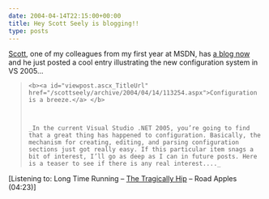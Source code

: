 ```yaml
---
date: 2004-04-14T22:15:00+00:00
title: Hey Scott Seely is blogging!!
type: posts
---
```

[Scott](http://www.amazon.com/exec/obidos/ASIN/0130907634/duncanmackenz-20?creative=125581&camp=2321&link_code=as1), one of my colleagues from my first year at MSDN, has [a blog now](http://weblogs.asp.net/scottseely/) and he just posted a cool entry illustrating the new configuration system in VS 2005...

<blockquote dir="ltr" style="MARGIN-RIGHT: 0px">

    <b><a id="viewpost.ascx_TitleUrl" href="/scottseely/archive/2004/04/14/113254.aspx">Configuration is a breeze.</a> </b>



    _In the current Visual Studio .NET 2005, you’re going to find that a great thing has happened to configuration. Basically, the mechanism for creating, editing, and parsing configuration sections just got really easy. If this particular item snags a bit of interest, I’ll go as deep as I can in future posts. Here is a teaser to see if there is any real interest...._

</blockquote>


  [Listening to: Long Time Running – [The Tragically Hip](http://www.windowsmedia.com/mg/search.asp?srch=The+Tragically+Hip) – Road Apples (04:23)]
